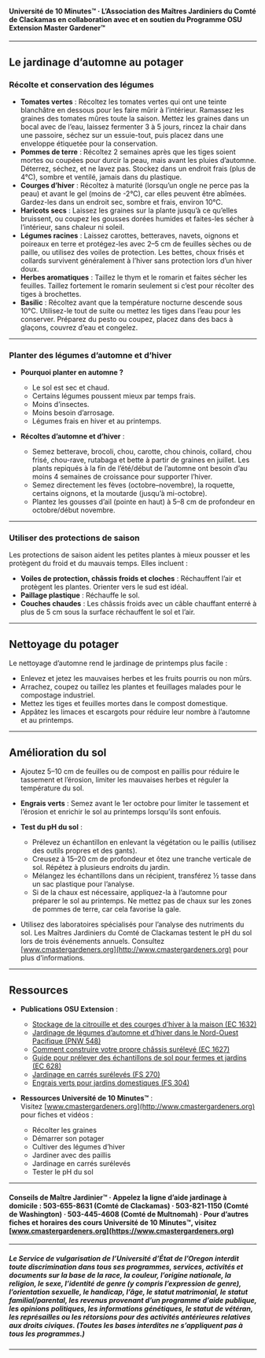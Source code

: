#### Université de 10 Minutes™ · L’Association des Maîtres Jardiniers du Comté de Clackamas en collaboration avec et en soutien du Programme OSU Extension Master Gardener™

---

## Le jardinage d’automne au potager

### Récolte et conservation des légumes

- **Tomates vertes** : Récoltez les tomates vertes qui ont une teinte blanchâtre en dessous pour les faire mûrir à l’intérieur. Ramassez les graines des tomates mûres toute la saison. Mettez les graines dans un bocal avec de l’eau, laissez fermenter 3 à 5 jours, rincez la chair dans une passoire, séchez sur un essuie-tout, puis placez dans une enveloppe étiquetée pour la conservation.
- **Pommes de terre** : Récoltez 2 semaines après que les tiges soient mortes ou coupées pour durcir la peau, mais avant les pluies d’automne. Déterrez, séchez, et ne lavez pas. Stockez dans un endroit frais (plus de 4°C), sombre et ventilé, jamais dans du plastique.
- **Courges d’hiver** : Récoltez à maturité (lorsqu’un ongle ne perce pas la peau) et avant le gel (moins de -2°C), car elles peuvent être abîmées. Gardez-les dans un endroit sec, sombre et frais, environ 10°C.
- **Haricots secs** : Laissez les graines sur la plante jusqu’à ce qu’elles bruissent, ou coupez les gousses dorées humides et faites-les sécher à l’intérieur, sans chaleur ni soleil.
- **Légumes racines** : Laissez carottes, betteraves, navets, oignons et poireaux en terre et protégez-les avec 2–5 cm de feuilles sèches ou de paille, ou utilisez des voiles de protection. Les bettes, choux frisés et collards survivent généralement à l’hiver sans protection lors d’un hiver doux.
- **Herbes aromatiques** : Taillez le thym et le romarin et faites sécher les feuilles. Taillez fortement le romarin seulement si c’est pour récolter des tiges à brochettes.
- **Basilic** : Récoltez avant que la température nocturne descende sous 10°C. Utilisez-le tout de suite ou mettez les tiges dans l’eau pour les conserver. Préparez du pesto ou coupez, placez dans des bacs à glaçons, couvrez d’eau et congelez.

---

### Planter des légumes d’automne et d’hiver

- **Pourquoi planter en automne ?**
  - Le sol est sec et chaud.
  - Certains légumes poussent mieux par temps frais.
  - Moins d’insectes.
  - Moins besoin d’arrosage.
  - Légumes frais en hiver et au printemps.

- **Récoltes d’automne et d’hiver** :
  - Semez betterave, brocoli, chou, carotte, chou chinois, collard, chou frisé, chou-rave, rutabaga et bette à partir de graines en juillet. Les plants repiqués à la fin de l’été/début de l’automne ont besoin d’au moins 4 semaines de croissance pour supporter l’hiver.
  - Semez directement les fèves (octobre–novembre), la roquette, certains oignons, et la moutarde (jusqu’à mi-octobre).
  - Plantez les gousses d’ail (pointe en haut) à 5–8 cm de profondeur en octobre/début novembre.

---

### Utiliser des protections de saison

Les protections de saison aident les petites plantes à mieux pousser et les protègent du froid et du mauvais temps. Elles incluent :

- **Voiles de protection, châssis froids et cloches** : Réchauffent l’air et protègent les plantes. Orienter vers le sud est idéal.
- **Paillage plastique** : Réchauffe le sol.
- **Couches chaudes** : Les châssis froids avec un câble chauffant enterré à plus de 5 cm sous la surface réchauffent le sol et l’air.

---

## Nettoyage du potager

Le nettoyage d’automne rend le jardinage de printemps plus facile :

- Enlevez et jetez les mauvaises herbes et les fruits pourris ou non mûrs.
- Arrachez, coupez ou taillez les plantes et feuillages malades pour le compostage industriel.
- Mettez les tiges et feuilles mortes dans le compost domestique.
- Appâtez les limaces et escargots pour réduire leur nombre à l’automne et au printemps.

---

## Amélioration du sol

- Ajoutez 5–10 cm de feuilles ou de compost en paillis pour réduire le tassement et l’érosion, limiter les mauvaises herbes et réguler la température du sol.
- **Engrais verts** : Semez avant le 1er octobre pour limiter le tassement et l’érosion et enrichir le sol au printemps lorsqu’ils sont enfouis.
- **Test du pH du sol** :
  - Prélevez un échantillon en enlevant la végétation ou le paillis (utilisez des outils propres et des gants).
  - Creusez à 15–20 cm de profondeur et ôtez une tranche verticale de sol. Répétez à plusieurs endroits du jardin.
  - Mélangez les échantillons dans un récipient, transférez ½ tasse dans un sac plastique pour l’analyse.
  - Si de la chaux est nécessaire, appliquez-la à l’automne pour préparer le sol au printemps. Ne mettez pas de chaux sur les zones de pommes de terre, car cela favorise la gale.

- Utilisez des laboratoires spécialisés pour l’analyse des nutriments du sol. Les Maîtres Jardiniers du Comté de Clackamas testent le pH du sol lors de trois événements annuels. Consultez [www.cmastergardeners.org](http://www.cmastergardeners.org) pour plus d’informations.

---

## Ressources

- **Publications OSU Extension** :
  - [Stockage de la citrouille et des courges d’hiver à la maison (EC 1632)](https://catalog.extension.oregonstate.edu/ec1632)
  - [Jardinage de légumes d’automne et d’hiver dans le Nord-Ouest Pacifique (PNW 548)](https://catalog.extension.oregonstate.edu/pnw548)
  - [Comment construire votre propre châssis surélevé (EC 1627)](https://catalog.extension.oregonstate.edu/ec1627)
  - [Guide pour prélever des échantillons de sol pour fermes et jardins (EC 628)](https://catalog.extension.oregonstate.edu/ec628)
  - [Jardinage en carrés surélevés (FS 270)](https://catalog.extension.oregonstate.edu/fs270)
  - [Engrais verts pour jardins domestiques (FS 304)](https://catalog.extension.oregonstate.edu/fs304)

- **Ressources Université de 10 Minutes™** :  
  Visitez [www.cmastergardeners.org](http://www.cmastergardeners.org) pour fiches et vidéos :
  - Récolter les graines
  - Démarrer son potager
  - Cultiver des légumes d’hiver
  - Jardiner avec des paillis
  - Jardinage en carrés surélevés
  - Tester le pH du sol

---

#### Conseils de Maître Jardinier™ · Appelez la ligne d’aide jardinage à domicile : 503-655-8631 (Comté de Clackamas) · 503-821-1150 (Comté de Washington) · 503-445-4608 (Comté de Multnomah) · Pour d’autres fiches et horaires des cours Université de 10 Minutes™, visitez [www.cmastergardeners.org](https://www.cmastergardeners.org)

---

##### Le Service de vulgarisation de l’Université d’État de l’Oregon interdit toute discrimination dans tous ses programmes, services, activités et documents sur la base de la race, la couleur, l’origine nationale, la religion, le sexe, l’identité de genre (y compris l’expression de genre), l’orientation sexuelle, le handicap, l’âge, le statut matrimonial, le statut familial/parental, les revenus provenant d’un programme d’aide publique, les opinions politiques, les informations génétiques, le statut de vétéran, les représailles ou les rétorsions pour des activités antérieures relatives aux droits civiques. (Toutes les bases interdites ne s’appliquent pas à tous les programmes.)
---